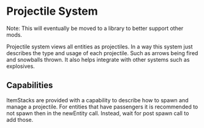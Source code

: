 # Projectile System

Note: This will eventually be moved to a library to better support other mods.

Projectile system views all entities as projectiles. In a way this system just describes the type and usage of each projectile. Such as arrows being fired and snowballs thrown. It also helps integrate with other systems such as explosives.

## Capabilities

ItemStacks are provided with a capability to describe how to spawn and manage a projectile. For entities that have passengers it is recommended to not spawn then in the newEntity call. Instead, wait for post spawn call to add those.